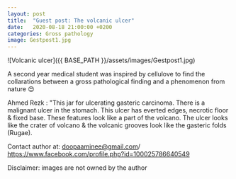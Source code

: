 ```yaml
---
layout: post
title:  "Guest post: The volcanic ulcer"
date:   2020-08-18 21:00:00 +0200
categories: Gross pathology 
image: Gestpost1.jpg
---
```


![Volcanic ulcer]({{ BASE_PATH }}/assets/images/Gestpost1.jpg)


A second year medical student was inspired by cellulove to find the collarations between a gross pathological finding and a phenomenon from nature 😍

Ahmed Rezk : "This jar for ulcerating gasteric carcinoma. There is a malignant ulcer in the stomach. This ulcer has everted edges, necrotic floor & fixed base. 
These features look like a part of the volcano. The ulcer looks like the crater of volcano & the volcanic grooves look like the gasteric folds (Rugae).

Contact author at: doopaaminee@gmail.com/ https://www.facebook.com/profile.php?id=100025786640549



Disclaimer: images are not owned by the author
